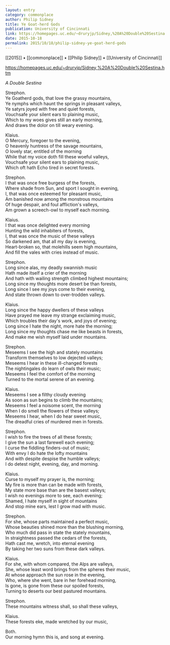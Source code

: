 ```yaml
---
layout: entry
category: commonplace
author: Philip Sidney
title: Ye Goat-herd Gods
publication: University of Cincinnati
link: https://homepages.uc.edu/~druryjp/Sidney,%20A%20Double%20Sestina.htm
date: 2015-10-18
permalink: 2015/10/18/philip-sidney-ye-goat-herd-gods
---
```


[[2015]] • [[commonplace]] • [[Philip Sidney]] • [[University of Cincinnati]]

https://homepages.uc.edu/~druryjp/Sidney,%20A%20Double%20Sestina.htm

*A Double Sestina*

Strephon. 
<br>Ye Goatherd gods, that love the grassy mountains,
<br>Ye nymphs which haunt the springs in pleasant valleys,
<br>Ye satyrs joyed with free and quiet forests,
<br>Vouchsafe your silent ears to plaining music,
<br>Which to my woes gives still an early morning,
<br>And draws the dolor on till weary evening. 

Klaius. 
<br>O Mercury, foregoer to the evening,
<br>O heavenly huntress of the savage mountains,
<br>O lovely star, entitled of the morning
<br>While that my voice doth fill these woeful valleys,
<br>Vouchsafe your silent ears to plaining music,
<br>Which oft hath Echo tired in secret forests. 

Strephon. 
<br>I that was once free burgess of the forests,
<br>Where shade from Sun, and sport I sought in evening,
<br>I, that was once esteemed for pleasant music,
<br>Am banished now among the monstrous mountains
<br>Of huge despair, and foul affliction's valleys,
<br>Am grown a screech-owl to myself each morning. 

Klaius. 
<br>I that was once delighted every morning
<br>Hunting the wild inhabiters of forests,
<br>I, that was once the music of these valleys
<br>So darkened am, that all my day is evening,
<br>Heart-broken so, that molehills seem high mountains,
<br>And fill the vales with cries instead of music. 

Strephon. 
<br>Long since alas, my deadly swannish music
<br>Hath made itself a crier of the morning
<br>And hath with wailing strength climbed highest mountains;
<br>Long since my thoughts more desert be than forests,
<br>Long since I see my joys come to their evening,
<br>And state thrown down to over-trodden valleys. 

Klaius. 
<br>Long since the happy dwellers of these valleys
<br>Have prayed me leave my strange exclaiming music,
<br>Which troubles their day's work, and joys of evening;
<br>Long since I hate the night, more hate the morning;
<br>Long since my thoughts chase me like beasts in forests,
<br>And make me wish myself laid under mountains. 

Strephon. 
<br>Meseems I see the high and stately mountains
<br>Transform themselves to low dejected valleys;
<br>Meseems I hear in these ill-changed forests
<br>The nightingales do learn of owls their music;
<br>Meseems I feel the comfort of the morning
<br>Turned to the mortal serene of an evening. 

Klaius. 
<br>Meseems I see a filthy cloudy evening
<br>As soon as sun begins to climb the mountains;
<br>Meseems I feel a noisome scent, the morning
<br>When I do smell the flowers of these valleys;
<br>Meseems I hear, when I do hear sweet music,
<br>The dreadful cries of murdered men in forests. 

Strephon.
<br>I wish to fire the trees of all these forests;
<br>I give the sun a last farewell each evening;
<br>I curse the fiddling finders-out of music;
<br>With envy I do hate the lofty mountains
<br>And with despite despise the humble valleys;
<br>I do detest night, evening, day, and morning. 

Klaius. 
<br>Curse to myself my prayer is, the morning;
<br>My fire is more than can be made with forests,
<br>My state more base than are the basest valleys;
<br>I wish no evenings more to see, each evening;
<br>Shamed, I hate myself in sight of mountains
<br>And stop mine ears, lest I grow mad with music. 

Strephon. 
<br>For she, whose parts maintained a perfect music,
<br>Whose beauties shined more than the blushing morning,
<br>Who much did pass in state the stately mountains,
<br>In straightness passed the cedars of the forests,
<br>Hath cast me, wretch, into eternal evening
<br>By taking her two suns from these dark valleys. 

Klaius. 
<br>For she, with whom compared, the Alps are valleys,
<br>She, whose least word brings from the spheres their music,
<br>At whose approach the sun rose in the evening,
<br>Who, where she went, bare in her forehead morning,
<br>Is gone, is gone from these our spoiled forests,
<br>Turning to deserts our best pastured mountains. 

Strephon. 
<br>These mountains witness shall, so shall these valleys,

Klaius.
<br>These forests eke, made wretched by our music,

Both.
<br>Our morning hymn this is, and song at evening.
